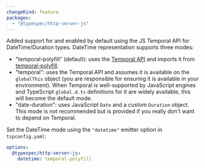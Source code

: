 ```yaml
---
changeKind: feature
packages:
  - "@typespec/http-server-js"
---
```


Added support for and enabled by default using the JS Temporal API for DateTime/Duration types. DateTime representation supports three modes:

- "temporal-polyfill" (default): uses the [Temporal API](https://developer.mozilla.org/en-US/docs/Web/JavaScript/Reference/Global_Objects/Temporal) and imports it from [temporal-polyfill](https://npmjs.com/package/temporal-polyfill).
- "temporal": uses the Temporal API and assumes it is available on the `globalThis` object (you are responsible for ensuring it is available in your environment). When Temporal is well-supported by JavaScript engines and TypeScript `global.d.ts` definitions for it are widely available, this will become the default mode.
- "date-duration": uses JavaScript `Date` and a custom `Duration` object. This mode is not recommended but is provided if you really don't want to depend on Temporal.

Set the DateTime mode using the `"datetime"` emitter option in `tspconfig.yaml`:

```yaml
options:
  @typespec/http-server-js:
    datetime: temporal-polyfill
```
